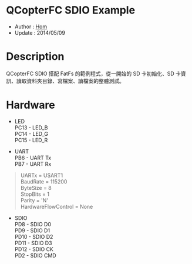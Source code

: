 QCopterFC SDIO Example
========
* Author  : [Hom](about.me/Hom)
* Update  : 2014/05/09

Description
========
QCopterFC SDIO 搭配 FatFs 的範例程式，從一開始的 SD 卡初始化、SD 卡資訊、讀取資料夾目錄、寫檔案、讀檔案的整體測試。

Hardware
========
* LED  
PC13 - LED_B  
PC14 - LED_G  
PC15 - LED_R  

* UART  
PB6 - UART Tx  
PB7 - UART Rx  
> UARTx = USART1  
> BaudRate = 115200  
> ByteSize = 8  
> StopBits = 1  
> Parity = 'N'  
> HardwareFlowControl = None  

* SDIO  
PD8  - SDIO D0  
PD9  - SDIO D1  
PD10 - SDIO D2  
PD11 - SDIO D3  
PD12 - SDIO CK  
PD2  - SDIO CMD  
